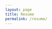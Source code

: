 ```yaml
---
layout: page
title: Resume
permalink: /resume/
---
```


<object data="/resources/MIT_Gabriel_Margolis_Resume.pdf" width="500" height="1000" type='application/pdf' align='center'/>